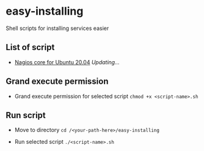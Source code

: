 # easy-installing

Shell scripts for installing services easier

## List of script

- [Nagios core for Ubuntu 20.04](./Monitoring/nagioscore_ubuntu20-04.sh)
*Updating...*

## Grand execute permission 

- Grand execute permission for selected script
`chmod +x <script-name>.sh`

## Run script

- Move to directory
`cd /<your-path-here>/easy-installing`

- Run selected script
`./<script-name>.sh`